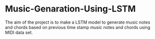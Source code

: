 # Music-Genaration-Using-LSTM
The aim of the project is to make a LSTM model to generate music notes and chords based on previous time stamp music notes and chords using MIDI data set.
